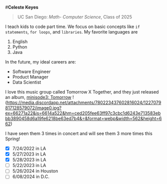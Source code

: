 #**Celeste Keyes**
> UC San Diego: *Math- Computer Science*, Class of 2025

I teach kids to code part time. We focus on basic concepts like `if statements`, `for loops`, and `libraries`. 
My favorite languages are 
1. English
2. Python
3. Java

In the future, my ideal careers are:
- Software Engineer
- Product Manager
- Data Scientist

I love this music group called Tomorrow X Together, and they just released an album, [minisode3: Tomorrow](https://open.spotify.com/album/0mDwrOXZHN1lgCNeBvkBbj?si=2qzwIZpwR1uYKhsoBntPkw)
!(https://media.discordapp.net/attachments/780223437602816024/1227079817128579072/image0.jpg?ex=66271a22&is=6614a522&hm=ced205fee63ff97c3cbc1d6243e713583ebbb3890458d6a19fe6218be63ed7b4&=&format=webp&width=562&height=662)

I have seen them 3 times in concert and will see them 3 more times this Spring!
-[x] 7/24/2022 in LA
-[x] 5/27/2023 in LA
-[x] 5/28/2023 in LA
-[ ] 5/22/2023 in LA
-[ ] 5/26/2024 in Houston
-[ ] 6/08/2024 in D.C.

